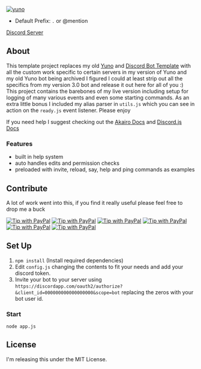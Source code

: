 [![yuno](https://raw.githubusercontent.com/zfbx/Yuno/master/docs/yunoheader.png)](https://zfbx.github.io/Discord-Bot-Template-2/)

 * Default Prefix: `.` or @mention

[Discord Server](https://discord.gg/kXbV9Zu)

## About
This template project replaces my old [Yuno](https://github.com/zfbx/Yuno) and [Discord Bot Template](https://github.com/zfbx/Discord-Bot-Template) with all the custom work specific to certain servers in my version of Yuno and my old Yuno bot being archived I figured I could at least strip out all the specifics from my version 3.0 bot and release it out here for all of you :) This project contains the barebones of my live version including setup for logging of many various events and even some starting commands. As an extra little bonus I included my alias parser in `utils.js` which you can see in action on the `ready.js` event listener. Please enjoy

If you need help I suggest checking out the [Akairo Docs](https://discord-akairo.github.io/#/docs/main/master/class/AkairoClient) and [Discord.js Docs](https://discord.js.org/#/docs/main/master/general/welcome)

### Features

- built in help system
- auto handles edits and permission checks
- preloaded with invite, reload, say, help and ping commands as examples

## Contribute

 A lot of work went into this, if you find it really useful please feel free to drop me a buck

[![Tip with PayPal](https://img.shields.io/badge/PayPal-Buy_me...-lightgrey.svg)](https://www.paypal.me/zfbx)
[![Tip with PayPal](https://img.shields.io/badge/soda-%245-green.svg)](https://www.paypal.me/zfbx/5)
[![Tip with PayPal](https://img.shields.io/badge/snacks-%2410-yellow.svg)](https://www.paypal.me/zfbx/10)
[![Tip with PayPal](https://img.shields.io/badge/lunch-%2420-orange.svg)](https://www.paypal.me/zfbx/20)
[![Tip with PayPal](https://img.shields.io/badge/dinner-%2450-red.svg)](https://www.paypal.me/zfbx/50)
[![Tip with PayPal](https://img.shields.io/badge/custom_amount-...-lightgrey.svg)](https://www.paypal.me/zfbx)


## Set Up
1. `npm install` (Install required dependencies)
2. Edit `config.js` changing the contents to fit your needs and add your discord token.
3. Invite your bot to your server using `https://discordapp.com/oauth2/authorize?&client_id=000000000000000000&scope=bot` replacing the zeros with your bot user id.

### Start
`node app.js`


## License
I'm releasing this under the MIT License.




